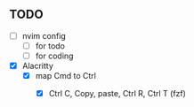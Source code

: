 ## TODO
- [ ] nvim config
    - [ ] for todo
    - [ ] for coding
- [x] Alacritty
    - [x] map Cmd to Ctrl
        - [x] Ctrl C, Copy, paste, Ctrl R, Ctrl T (fzf)
        

